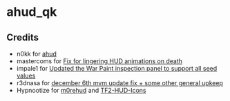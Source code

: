 # ahud_qk

## Credits

* n0kk for [ahud](https://github.com/n0kk/ahud)
* mastercoms for [Fix for lingering HUD animations on death](https://www.teamfortress.tv/post/792583/fix-for-lingering-hud-animations-on-death)
* impale1 for [Updated the War Paint inspection panel to support all seed values](https://github.com/n0kk/ahud/pull/136)
* r3dnasa for [december 6th mvm update fix + some other general upkeep](https://github.com/n0kk/ahud/pull/135)
* Hypnootize for [m0rehud](https://github.com/Hypnootize/m0rehud) and [TF2-HUD-Icons](https://github.com/Hypnootize/TF2-HUD-Icons)
